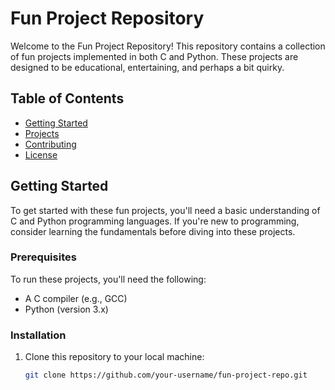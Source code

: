 # Fun Project Repository

Welcome to the Fun Project Repository! This repository contains a collection of fun projects implemented in both C and Python. These projects are designed to be educational, entertaining, and perhaps a bit quirky.

## Table of Contents

- [Getting Started](#getting-started)
- [Projects](#projects)
- [Contributing](#contributing)
- [License](#license)

## Getting Started

To get started with these fun projects, you'll need a basic understanding of C and Python programming languages. If you're new to programming, consider learning the fundamentals before diving into these projects.

### Prerequisites

To run these projects, you'll need the following:

- A C compiler (e.g., GCC)
- Python (version 3.x)

### Installation

1. Clone this repository to your local machine:

   ```sh
   git clone https://github.com/your-username/fun-project-repo.git

